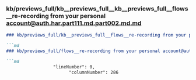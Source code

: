 ### kb/previews_full/kb__previews_full__kb__previews_full__flows__re-recording from your personal account@auth.har.part111.md.part002.md.md

```md
### kb/previews_full/kb__previews_full__flows__re-recording from your personal account@auth.har.part111.md.part002.md

```md
### kb/previews_full/flows__re-recording from your personal account@auth.har.part111.md (part 002)

```md
                  "lineNumber": 0,
                        "columnNumber": 286
```

```

```

```
